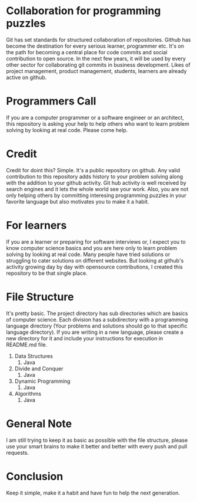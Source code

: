 Collaboration for programming puzzles
======================================

Git has set standards for structured collaboration of repositories. Github has become the destination for every serious learner, programmer etc. It's on the path for becoming a central place for code commits and social contribution to open source. In the next few years, it will be used by every other sector for collaborating git commits in business development. Likes of project management, product management, students, learners are already active on github.

Programmers Call
=========================
If you are a computer programmer or a software engineer or an architect, this repository is asking your help to help others who want to learn problem solving by looking at real code. Please come help.
 
Credit
======
Credit for doint this? Simple. It's a public repository on github. Any valid contribution to this repository adds history to your problem solving along with the addition to your github activity. Git hub activity is well received by search engines and it lets the whole world see your work. Also, you are not only helping others by committing interesing programming puzzles in your favorite language but also motivates you to make it a habit.

For learners
============
If you are a learner or preparing for software interviews or, I expect you to know computer science basics and you are here only to learn problem solving by looking at real code. Many people have tried solutions or struggling to cater solutions on different websites. But looking at github's activity growing day by day with opensource contributions, I created this repository to be that single place. 


File Structure
==============
It's pretty basic. The project directory has sub directories which are basics of computer science. Each division has a subdirectory with a programming language directory (Your problems and solutions should go to that specific language directory). If you are writing in a new language, please create a new directory for it and include your instructions for execution in README.md file.

1. Data Structures
   1. Java
2. Divide and Conquer
   1. Java
3. Dynamic Programming
   1. Java
4. Algorithms 
   1. Java

General Note
============
I am still trying to keep it as basic as possible with the file structure, please use your smart brains to make it better and better with every push and pull requests.

Conclusion
==========
Keep it simple, make it a habit and have fun to help the next generation.
